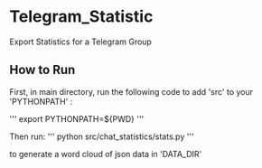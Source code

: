 # Telegram_Statistic
Export Statistics for a Telegram Group


## How to Run
First, in main directory, run the following code to add 'src' to your 'PYTHONPATH' :

'''
export PYTHONPATH=${PWD} 
'''

Then run:
'''
python src/chat_statistics/stats.py 
'''

to generate a word cloud of json data in 'DATA_DIR'
